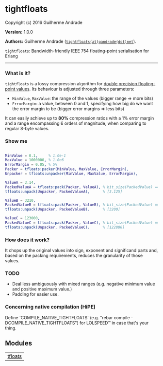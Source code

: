 

# tightfloats #

Copyright (c) 2016 Guilherme Andrade

__Version:__ 1.0.0

__Authors:__ Guilherme Andrade ([`tightfloats(at)gandrade(dot)net`](mailto:tightfloats(at)gandrade(dot)net)).

`tightfloats`: Bandwidth-friendly IEEE 754 floating-point serialisation for Erlang

---------


### <a name="What_is_it?">What is it?</a> ###


`tightfloats` is a lossy compression algorithm for [double precision floating-point values](https://en.wikipedia.org/wiki/Double-precision_floating-point_format). Its behaviour is adjusted through three parameters:
* `MinValue`, `MaxValue`: the range of the values (bigger range => more bits)
* `ErrorMargin`: a value, between 0 and 1, specifying how big do we want the error margin to be (bigger error margins => less bits)

It can easily achieve up to **80%** compression ratios with a 1% error margin and a range encompassing 6 orders of magnitude, when comparing to regular 8-byte values.


### <a name="Show_me">Show me</a> ###


```erlang

MinValue = 0.1,     % 1.0e-1
MaxValue = 1000000, % 1.0e6
ErrorMargin = 0.05, % 5%
Packer = tfloats:packer(MinValue, MaxValue, ErrorMargin),
Unpacker = tfloats:unpacker(MinValue, MaxValue, ErrorMargin),

ValueA = 3.14,
PackedValueA = tfloats:pack(Packer, ValueA), % bit_size(PackedValue) == 10
tfloats:unpack(Unpacker, PackedValueA),      % [3.125]

ValueB = 3210,
PackedValueB = tfloats:pack(Packer, ValueB), % bit_size(PackedValue) == 10
tfloats:unpack(Unpacker, PackedValueB).      % [3200]

ValueC = 123000,
PackedValueC = tfloats:pack(Packer, ValueC), % bit_size(PackedValue) == 10
tfloats:unpack(Unpacker, PackedValueC).      % [122880]

```


### <a name="How_does_it_work?">How does it work?</a> ###


It chops up the original values into sign, exponent and significand parts and, based on the packing requirements, reduces the granularity of those values.


### <a name="TODO">TODO</a> ###


* Deal less ambiguously with mixed ranges (e.g. negative minimum value and positive maximum value.)
* Padding for easier use.


### <a name="Concerning_native_compilation_(HiPE)">Concerning native compilation (HiPE)</a> ###

Define 'COMPILE_NATIVE_TIGHTFLOATS' (e.g. "rebar compile -DCOMPILE_NATIVE_TIGHTFLOATS") for LOLSPEED™ in case that's your thing.


## Modules ##


<table width="100%" border="0" summary="list of modules">
<tr><td><a href="https://github.com/g-andrade/tight-floats/blob/master/doc/tfloats.md" class="module">tfloats</a></td></tr></table>

